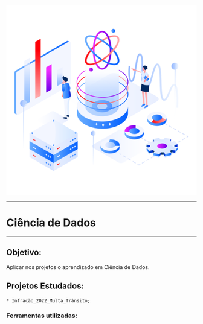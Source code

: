 <div align="center" width="150" height="150">

![](img/datascience.png)

</div>

---

# Ciência de Dados

---

## Objetivo:

Aplicar nos projetos o aprendizado em Ciência de Dados.

## Projetos Estudados:
    * Infração_2022_Multa_Trânsito;
    
### Ferramentas utilizadas:





